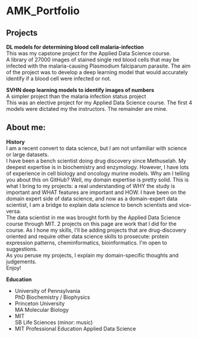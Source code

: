 # AMK_Portfolio


## Projects
**DL models for determining blood cell malaria-infection**<br>
This was my capstone project for the Applied Data Science course.<br>
A library of 27000 images of stained single red blood cells that may be infected with the malaria-causing Plasmodium falciparum parasite. The aim of the project was to develop a deep learning model that would accurately identify if a blood cell were infected or not. <br>

**SVHN deep learning models to identify images of numbers**<br>
A simpler project than the malaria infection status project<br>
This was an elective project for my Applied Data Science course. The first 4 models were dictated my the instructors. The remainder are mine.

## About me:
**History**<br>
I am a recent convert to data science, but I am not unfamiliar with science or large datasets.<br>
I have been a bench scientist doing drug discovery since Methuselah. My deepest expertise is in biochemistry and enzymology. However, I have lots of experience in cell biology and oncology murine models. Why am I telling you about this on GitHub? Well, my domain expertise is pretty solid. This is what I bring to my projects: a real understanding of WHY the study is important and WHAT features are important and HOW. I have been on the domain expert side of data science, and now as a domain-expert data scientist, I am a bridge to explain data science to bench scientists and vice-versa. <br>
The data scientist in me was brought forth by the Applied Data Science course through MIT. 2 projects on this page are work that I did for the course. As I hone my skills, I'll be adding projects that are drug-discovery oriented and require other data science skills to prosecute: protein expression patterns, cheminformatics, bioinformatics. I'm open to suggestions.<br>
As you peruse my projects, I explain my domain-specific thoughts and judgements.<br>
Enjoy!<br>

**Education**
- University of Pennsylvania   
  PhD   Biochemistry / Biophysics<br>
- Princeton University  
  MA   Molecular Biology<br>
- MIT  
  SB   Life Sciences (minor:  music)<br>
- MIT Professional Education
  Applied Data Science<br>
